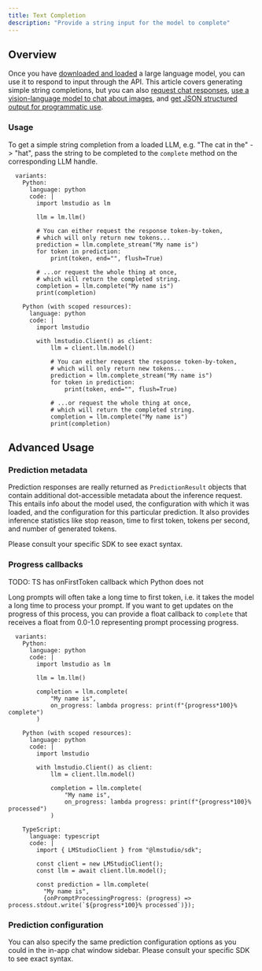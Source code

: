 ```yaml
---
title: Text Completion
description: "Provide a string input for the model to complete"
---
```


## Overview

Once you have [downloaded and loaded](/docs/basics/index) a large language model,
you can use it to respond to input through the API. This article covers generating simple
string completions, but you can also
[request chat responses](/docs/api/sdk/chat-completion),
[use a vision-language model to chat about images](/docs/api/sdk/image-input), and
[get JSON structured output for programmatic use](/docs/api/sdk/structured-response).

### Usage

To get a simple string completion from a loaded LLM, e.g. "The cat in the" -> "hat",
pass the string to be completed to the `complete` method on the corresponding LLM handle.

```lms_code_snippet
  variants:
    Python:
      language: python
      code: |
        import lmstudio as lm

        llm = lm.llm()

        # You can either request the response token-by-token,
        # which will only return new tokens...
        prediction = llm.complete_stream("My name is")
        for token in prediction:
            print(token, end="", flush=True)

        # ...or request the whole thing at once,
        # which will return the completed string.
        completion = llm.complete("My name is")
        print(completion)

    Python (with scoped resources):
      language: python
      code: |
        import lmstudio

        with lmstudio.Client() as client:
            llm = client.llm.model()

            # You can either request the response token-by-token,
            # which will only return new tokens...
            prediction = llm.complete_stream("My name is")
            for token in prediction:
                print(token, end="", flush=True)

            # ...or request the whole thing at once,
            # which will return the completed string.
            completion = llm.complete("My name is")
            print(completion)
```

## Advanced Usage

### Prediction metadata

Prediction responses are really returned as `PredictionResult` objects that contain additional dot-accessible metadata about the inference request.
This entails info about the model used, the configuration with which it was loaded, and the configuration for this particular prediction. It also provides
inference statistics like stop reason, time to first token, tokens per second, and number of generated tokens.

Please consult your specific SDK to see exact syntax.

### Progress callbacks

TODO: TS has onFirstToken callback which Python does not

Long prompts will often take a long time to first token, i.e. it takes the model a long time to process your prompt.
If you want to get updates on the progress of this process, you can provide a float callback to `complete`
that receives a float from 0.0-1.0 representing prompt processing progress.

```lms_code_snippet
  variants:
    Python:
      language: python
      code: |
        import lmstudio as lm

        llm = lm.llm()

        completion = llm.complete(
            "My name is",
            on_progress: lambda progress: print(f"{progress*100}% complete")
        )

    Python (with scoped resources):
      language: python
      code: |
        import lmstudio

        with lmstudio.Client() as client:
            llm = client.llm.model()

            completion = llm.complete(
                "My name is",
                on_progress: lambda progress: print(f"{progress*100}% processed")
            )

    TypeScript:
      language: typescript
      code: |
        import { LMStudioClient } from "@lmstudio/sdk";

        const client = new LMStudioClient();
        const llm = await client.llm.model();

        const prediction = llm.complete(
          "My name is",
          {onPromptProcessingProgress: (progress) => process.stdout.write(`${progress*100}% processed`)});
```

### Prediction configuration

You can also specify the same prediction configuration options as you could in the
in-app chat window sidebar. Please consult your specific SDK to see exact syntax.
